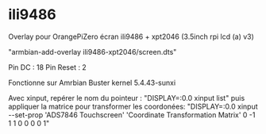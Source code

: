 # ili9486
Overlay pour OrangePiZero écran ili9486 + xpt2046 (3.5inch rpi lcd (a) v3)



"armbian-add-overlay ili9486-xpt2046/screen.dts"

Pin DC : 18
Pin Reset : 2

Fonctionne sur Amrbian Buster kernel 5.4.43-sunxi

Avec xinput, repérer le nom du pointeur : "DISPLAY=:0.0 xinput list"
puis appliquer la matrice pour transformer les coordonées:
"DISPLAY=:0.0 xinput --set-prop 'ADS7846 Touchscreen' 'Coordinate Transformation Matrix' 0 -1 1 1 0 0 0 0 1"
